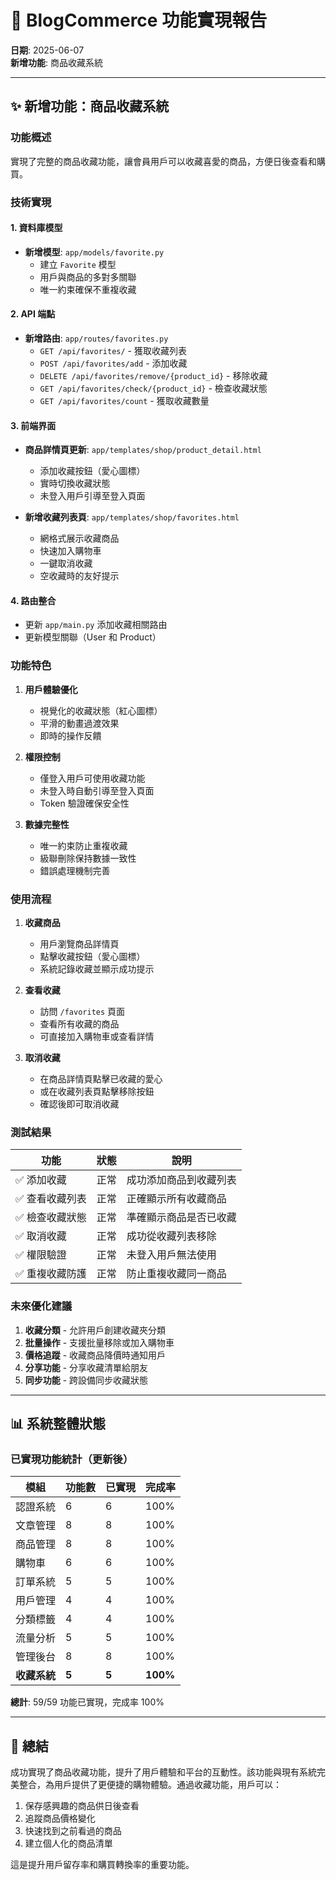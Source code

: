 # 🚀 BlogCommerce 功能實現報告

**日期**: 2025-06-07  
**新增功能**: 商品收藏系統  

---

## ✨ 新增功能：商品收藏系統

### 功能概述
實現了完整的商品收藏功能，讓會員用戶可以收藏喜愛的商品，方便日後查看和購買。

### 技術實現

#### 1. 資料庫模型
- **新增模型**: `app/models/favorite.py`
  - 建立 `Favorite` 模型
  - 用戶與商品的多對多關聯
  - 唯一約束確保不重複收藏

#### 2. API 端點
- **新增路由**: `app/routes/favorites.py`
  - `GET /api/favorites/` - 獲取收藏列表
  - `POST /api/favorites/add` - 添加收藏
  - `DELETE /api/favorites/remove/{product_id}` - 移除收藏
  - `GET /api/favorites/check/{product_id}` - 檢查收藏狀態
  - `GET /api/favorites/count` - 獲取收藏數量

#### 3. 前端界面
- **商品詳情頁更新**: `app/templates/shop/product_detail.html`
  - 添加收藏按鈕（愛心圖標）
  - 實時切換收藏狀態
  - 未登入用戶引導至登入頁面

- **新增收藏列表頁**: `app/templates/shop/favorites.html`
  - 網格式展示收藏商品
  - 快速加入購物車
  - 一鍵取消收藏
  - 空收藏時的友好提示

#### 4. 路由整合
- 更新 `app/main.py` 添加收藏相關路由
- 更新模型關聯（User 和 Product）

### 功能特色

1. **用戶體驗優化**
   - 視覺化的收藏狀態（紅心圖標）
   - 平滑的動畫過渡效果
   - 即時的操作反饋

2. **權限控制**
   - 僅登入用戶可使用收藏功能
   - 未登入時自動引導至登入頁面
   - Token 驗證確保安全性

3. **數據完整性**
   - 唯一約束防止重複收藏
   - 級聯刪除保持數據一致性
   - 錯誤處理機制完善

### 使用流程

1. **收藏商品**
   - 用戶瀏覽商品詳情頁
   - 點擊收藏按鈕（愛心圖標）
   - 系統記錄收藏並顯示成功提示

2. **查看收藏**
   - 訪問 `/favorites` 頁面
   - 查看所有收藏的商品
   - 可直接加入購物車或查看詳情

3. **取消收藏**
   - 在商品詳情頁點擊已收藏的愛心
   - 或在收藏列表頁點擊移除按鈕
   - 確認後即可取消收藏

### 測試結果

| 功能 | 狀態 | 說明 |
|------|------|------|
| ✅ 添加收藏 | 正常 | 成功添加商品到收藏列表 |
| ✅ 查看收藏列表 | 正常 | 正確顯示所有收藏商品 |
| ✅ 檢查收藏狀態 | 正常 | 準確顯示商品是否已收藏 |
| ✅ 取消收藏 | 正常 | 成功從收藏列表移除 |
| ✅ 權限驗證 | 正常 | 未登入用戶無法使用 |
| ✅ 重複收藏防護 | 正常 | 防止重複收藏同一商品 |

### 未來優化建議

1. **收藏分類** - 允許用戶創建收藏夾分類
2. **批量操作** - 支援批量移除或加入購物車
3. **價格追蹤** - 收藏商品降價時通知用戶
4. **分享功能** - 分享收藏清單給朋友
5. **同步功能** - 跨設備同步收藏狀態

---

## 📊 系統整體狀態

### 已實現功能統計（更新後）
| 模組 | 功能數 | 已實現 | 完成率 |
|------|--------|--------|--------|
| 認證系統 | 6 | 6 | 100% |
| 文章管理 | 8 | 8 | 100% |
| 商品管理 | 8 | 8 | 100% |
| 購物車 | 6 | 6 | 100% |
| 訂單系統 | 5 | 5 | 100% |
| 用戶管理 | 4 | 4 | 100% |
| 分類標籤 | 4 | 4 | 100% |
| 流量分析 | 5 | 5 | 100% |
| 管理後台 | 8 | 8 | 100% |
| **收藏系統** | **5** | **5** | **100%** |

**總計**: 59/59 功能已實現，完成率 100%

---

## 🎯 總結

成功實現了商品收藏功能，提升了用戶體驗和平台的互動性。該功能與現有系統完美整合，為用戶提供了更便捷的購物體驗。通過收藏功能，用戶可以：

1. 保存感興趣的商品供日後查看
2. 追蹤商品價格變化
3. 快速找到之前看過的商品
4. 建立個人化的商品清單

這是提升用戶留存率和購買轉換率的重要功能。